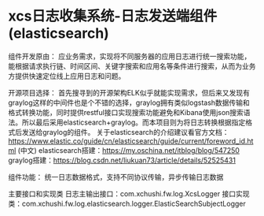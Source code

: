# xcs日志收集系统-日志发送端组件(elasticsearch)


组件开发原由：
	应业务需求，实现将不同服务器的应用日志进行统一搜索功能，能根据请求执行链、时间区间、关键字搜索和应用名等条件进行搜索，从而为业务方提供快速定位线上应用日志和问题。
	
开源项目选择：
    首先搜寻到的开源架构ELK似乎就能实现需求，但后来又发现有graylog这样的中间件也是个不错的选择，graylog拥有类似logstash数据传输和格式转换功能，同时提供restful接口实现搜索功能避免和Kibana使用json搜索语法。所以最后采用elasticsearch+graylog。而本项目则为将日志转换根据指定格式后发送给graylog的组件。
	关于elasticsearch的介绍建议看官方文档：https://www.elastic.co/guide/cn/elasticsearch/guide/current/foreword_id.html  (中文)
	elasticsearch搭建：https://my.oschina.net/itblog/blog/547250
	graylog搭建：https://blog.csdn.net/liukuan73/article/details/52525431
	 
组件功能：
	统一日志数据格式，支持不同协议传输，异步传输日志数据
	

主要接口和实现类
日志主输出接口：com.xchushi.fw.log.XcsLogger
接口实现类：com.xchushi.fw.log.elasticsearch.logger.ElasticSearchSubjectLogger






